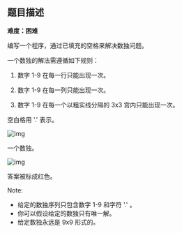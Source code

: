 ## 题目描述

**难度：困难**

编写一个程序，通过已填充的空格来解决数独问题。

一个数独的解法需遵循如下规则：

1. 数字 1-9 在每一行只能出现一次。

2. 数字 1-9 在每一列只能出现一次。

3. 数字 1-9 在每一个以粗实线分隔的 3x3 宫内只能出现一次。

空白格用 '.' 表示。

 ![img](../../../assets/250px-Sudoku-by-L2G-20050714.svg.png) 

一个数独。

 ![img](../../../assets/250px-Sudoku-by-L2G-20050714_solution.svg.png) 

答案被标成红色。

Note:

- 给定的数独序列只包含数字 1-9 和字符 '.' 。
- 你可以假设给定的数独只有唯一解。
- 给定数独永远是 9x9 形式的。



